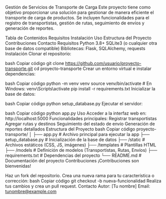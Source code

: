 Gestión de Servicios de Transporte de Carga
Este proyecto tiene como objetivo proporcionar una solución para gestionar de manera eficiente el transporte de carga de productos. Se incluyen funcionalidades para el registro de transportistas, gestión de rutas, seguimiento de envíos y generación de reportes.

Tabla de Contenidos
Requisitos
Instalación
Uso
Estructura del Proyecto
Contribuciones
Contacto
Requisitos
Python 3.8+
SQLite3 (o cualquier otra base de datos compatible)
Bibliotecas: Flask, SQLAlchemy, requests
Instalación
Clonar el repositorio:

bash
Copiar código
git clone https://github.com/usuario/proyecto-transporte.git
cd proyecto-transporte
Crear un entorno virtual e instalar dependencias:

bash
Copiar código
python -m venv venv
source venv/bin/activate  # En Windows: venv\Scripts\activate
pip install -r requirements.txt
Inicializar la base de datos:

bash
Copiar código
python setup_database.py
Ejecutar el servidor:

bash
Copiar código
python app.py
Uso
Acceder a la interfaz web en: http://localhost:5000
Funcionalidades principales:
Registrar transportistas
Agregar rutas y destinos
Seguimiento del estado de envío
Generación de reportes detallados
Estructura del Proyecto
bash
Copiar código
proyecto-transporte/
│
├── app.py                # Archivo principal para ejecutar la app
├── setup_database.py     # Inicialización de la base de datos
├── /static               # Archivos estáticos (CSS, JS, imágenes)
├── /templates            # Plantillas HTML
├── /models               # Definición de modelos (Transportistas, Rutas, Envíos)
├── requirements.txt      # Dependencias del proyecto
└── README.md             # Documentación del proyecto
Contribuciones
¡Contribuciones son bienvenidas!

Haz un fork del repositorio.
Crea una nueva rama para tu característica o corrección:
bash
Copiar código
git checkout -b nueva-funcionalidad
Realiza tus cambios y crea un pull request.
Contacto
Autor: [Tu nombre]
Email: tunombre@example.com
